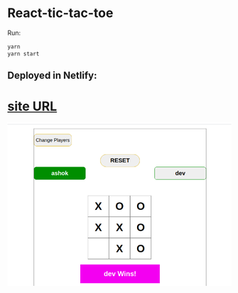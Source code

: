 # React-tic-tac-toe

Run:

```
yarn
yarn start
```
## Deployed in Netlify:

# [site URL]('https://thirsty-joliot-7ac81f.netlify.app/)

![TicTacToe](./src/Assests/ttt.png)
